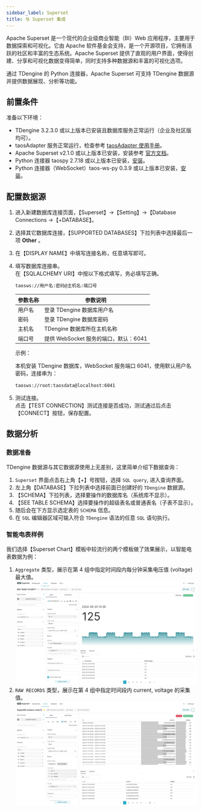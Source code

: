 ```yaml
---
sidebar_label: Superset
title: 与 Superset 集成
---
```

‌Apache Superset‌ 是一个现代的企业级商业智能（BI）Web 应用程序，主要用于数据探索和可视化。它由 Apache 软件基金会支持，是一个开源项目，它拥有活跃的社区和丰富的生态系统。Apache Superset 提供了直观的用户界面，使得创建、分享和可视化数据变得简单，同时支持多种数据源和丰富的可视化选项‌。

通过 TDengine 的 Python 连接器，‌Apache ‌Superset‌ 可支持 TDengine 数据源并提供数据展现、分析等功能。


## 前置条件 

准备以下环境：
- TDengine 3.2.3.0 或以上版本已安装且数据库服务正常运行（企业及社区版均可）。
- taosAdapter 服务正常运行，检查参考 [taosAdapter 使用手册](../../../reference/components/taosadapter)。
- Apache Superset v2.1.0 或以上版本已安装，安装参考 [官方文档](https://superset.apache.org/)。
- Python 连接器 taospy 2.7.18 或以上版本已安装，[安装](https://pypi.org/project/taospy/)。
- Python 连接器（WebSocket）taos-ws-py 0.3.9 或以上版本已安装，[安装](https://pypi.org/project/taos-ws-py/)。


## 配置数据源


1. 进入新建数据库连接页面，【Superset】->【Setting】->【Database Connections ->【+DATABASE】。

2. 选择其它数据库连接，【SUPPORTED DATABASES】下拉列表中选择最后一项 **Other** 。

3. 在【DISPLAY NAME】中填写连接名称，任意填写即可。   

4. 填写数据库连接串。  
    在【SQLALCHEMY URI】中按以下格式填写，务必填写正确。   

    ```bash
    taosws://用户名:密码@主机名:端口号
    ```

    | 参数名称 | <center>参数说明</center>          |
    |:------- |:--------------------------------  |
    | 用户名   | 登录 TDengine 数据库用户名           |  
    | 密码     | 登录 TDengine 数据库密码            |
    | 主机名   | TDengine 数据库所在主机名称          |
    | 端口号   | 提供 WebSocket 服务的端口，默认：6041 |  

    示例：

    本机安装 TDengine 数据库，WebSocket 服务端口 6041，使用默认用户名密码，连接串为：

    ```bash
    taosws://root:taosdata@localhost:6041
    ```

5. 测试连接。  
   点击【TEST CONNECTION】测试连接是否成功，测试通过后点击【CONNECT】按钮，保存配置。


## 数据分析


### 数据准备

TDengine 数据源与其它数据源使用上无差别，这里简单介绍下数据查询：

1. `Superset` 界面点击右上角【+】号按钮，选择 `SQL query`, 进入查询界面。 
2. 左上角【DATABASE】下拉列表中选择前面已创建好的 `TDengine` 数据源。
3. 【SCHEMA】下拉列表，选择要操作的数据库名（系统库不显示）。
4. 【SEE TABLE SCHEMA】选择要操作的超级表名或普通表名（子表不显示）。  
5. 随后会在下方显示选定表的 `SCHEMA` 信息。  
6. 在 `SQL` 编辑器区域可输入符合 `TDengine` 语法的任意 `SQL` 语句执行。

### 智能电表样例

我们选择【Superset Chart】模板中较流行的两个模板做了效果展示，以智能电表数据为例：  

1. `Aggregate` 类型，展示在第 4 组中指定时间段内每分钟采集电压值 (voltage) 最大值。  
![superset-demo1](./superset-demo1.webp)
2. `RAW RECORDS` 类型，展示在第 4 组中指定时间段内 current, voltage 的采集值。  
![superset-demo2](./superset-demo2.webp)  
